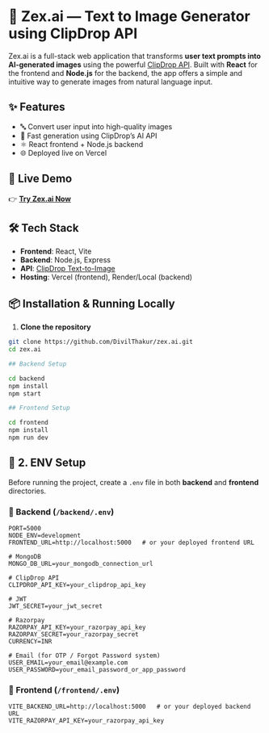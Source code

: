 # 🎨 Zex.ai — Text to Image Generator using ClipDrop API

Zex.ai is a full-stack web application that transforms **user text prompts into AI-generated images** using the powerful [ClipDrop API](https://clipdrop.co/apis). Built with **React** for the frontend and **Node.js** for the backend, the app offers a simple and intuitive way to generate images from natural language input.

## ✨ Features

- 🔤 Convert user input into high-quality images
- 🚀 Fast generation using ClipDrop’s AI API
- ⚛️ React frontend + Node.js backend
- 🌐 Deployed live on Vercel

## 🚀 Live Demo

👉 **[Try Zex.ai Now](https://ai-project-blue.vercel.app/)**  
<!-- Replace the above link with your actual Vercel URL -->

## 🛠️ Tech Stack

- **Frontend**: React, Vite
- **Backend**: Node.js, Express
- **API**: [ClipDrop Text-to-Image](https://clipdrop.co/apis)
- **Hosting**: Vercel (frontend), Render/Local (backend)

## 📦 Installation & Running Locally

1. **Clone the repository**

```bash
git clone https://github.com/DivilThakur/zex.ai.git
cd zex.ai

## Backend Setup

cd backend
npm install
npm start

## Frontend Setup

cd frontend
npm install
npm run dev
```

## 🔧 2. ENV Setup  

Before running the project, create a `.env` file in both **backend** and **frontend** directories.  

### 📂 Backend (`/backend/.env`)  

```env
PORT=5000
NODE_ENV=development
FRONTEND_URL=http://localhost:5000   # or your deployed frontend URL

# MongoDB
MONGO_DB_URL=your_mongodb_connection_url

# ClipDrop API
CLIPDROP_API_KEY=your_clipdrop_api_key

# JWT
JWT_SECRET=your_jwt_secret

# Razorpay
RAZORPAY_API_KEY=your_razorpay_api_key
RAZORPAY_SECRET=your_razorpay_secret
CURRENCY=INR

# Email (for OTP / Forgot Password system)
USER_EMAIL=your_email@example.com
USER_PASSWORD=your_email_password_or_app_password
```
### 📂 Frontend (`/frontend/.env`)
```env
VITE_BACKEND_URL=http://localhost:5000   # or your deployed backend URL
VITE_RAZORPAY_API_KEY=your_razorpay_api_key
```


